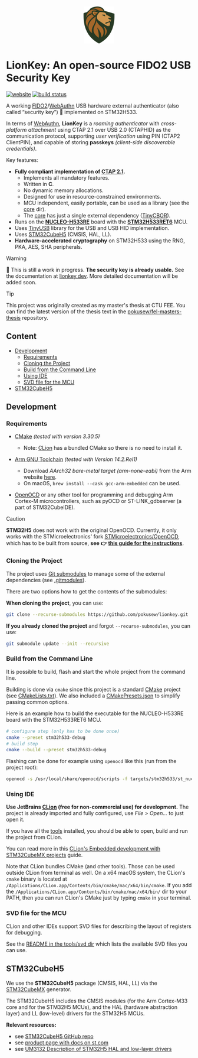 <p align="center"><img src="./docs/assets/img/lionkey-logo-v2-no-padding.svg" title="LionKey" alt="LionKey logo" height="100"></p>

# LionKey: An open-source FIDO2 USB Security Key

[![website](https://img.shields.io/badge/docs-lionkey.dev-A6672A)](https://lionkey.dev/)
[![build status](https://img.shields.io/github/actions/workflow/status/pokusew/lionkey/ci.yml?logo=github)](https://github.com/pokusew/lionkey/actions/workflows/ci.yml)

A working [FIDO2]/[WebAuthn] USB hardware external authenticator (also called “security key”) 🔑
implemented on STM32H533.

In terms of [WebAuthn], **LionKey** is a _roaming authenticator_ with _cross-platform attachment_
using CTAP 2.1 over USB 2.0 (CTAPHID) as the communication protocol,
supporting _user verification_ using PIN (CTAP2 ClientPIN),
and capable of storing **passkeys** _(client-side discoverable credentials)_.

Key features:
* **Fully compliant implementation of [CTAP 2.1].**
  * Implements all mandatory features.
  * Written in **C**.
  * No dynamic memory allocations.
  * Designed for use in resource-constrained environments.
  * MCU independent, easily portable, can be used as a library (see the [core](./core) dir).
  * The [core](./core) has just a single external dependency ([TinyCBOR]).
* Runs on the **[NUCLEO-H533RE]** board with the **[STM32H533RET6]** MCU.
* Uses [TinyUSB] library for the USB and USB HID implementation.
* Uses [STM32CubeH5](#stm32cubeH5) (CMSIS, HAL, LL).
* **Hardware-accelerated cryptography** on STM32H533 using the RNG, PKA, AES, SHA peripherals.

> [!WARNING]  
> 🚧 This is still a work in progress. **The security key is already usable.**
> See the documentation at [lionkey.dev](https://lionkey.dev/). More detailed documentation will be added soon.

> [!TIP]  
> This project was originally created as my master's thesis at CTU FEE.
> You can find the latest version of the thesis text in the [pokusew/fel-masters-thesis][Thesis] repository.


## Content

<!-- **Table of Contents**  *generated with [DocToc](https://github.com/thlorenz/doctoc)* -->
<!-- START doctoc generated TOC please keep comment here to allow auto update -->
<!-- DON'T EDIT THIS SECTION, INSTEAD RE-RUN doctoc TO UPDATE -->

- [Development](#development)
  - [Requirements](#requirements)
  - [Cloning the Project](#cloning-the-project)
  - [Build from the Command Line](#build-from-the-command-line)
  - [Using IDE](#using-ide)
  - [SVD file for the MCU](#svd-file-for-the-mcu)
- [STM32CubeH5](#stm32cubeh5)

<!-- END doctoc generated TOC please keep comment here to allow auto update -->


## Development


### Requirements

- [CMake] _(tested with version 3.30.5)_
  * Note: [CLion](#using-ide) has a bundled CMake so there is no need to install it.

- [Arm GNU Toolchain] _(tested with Version 14.2.Rel1)_
  * Download _AArch32 bare-metal target (arm-none-eabi)_ from the Arm website [here][Arm GNU Toolchain].
  * On macOS, `brew install --cask gcc-arm-embedded` can be used.

- [OpenOCD] or any other tool for programming and debugging Arm Cortex-M microcontrollers,
  such as pyOCD or ST-LINK_gdbserver (a part of STM32CubeIDE).

> [!CAUTION]  
> **STM32H5** does not work with the original OpenOCD.
> Currently, it only works with the STMicroelectronics' fork [STMicroelectronics/OpenOCD],
> which has to be built from source,
> **see 👉 [this guide for the instructions](https://lionkey.dev/docs/development/openocd)**.


### Cloning the Project

The project uses [Git submodules] to manage some of the external dependencies (see [.gitmodules](./.gitmodules)).

There are two options how to get the contents of the submodules:

**When cloning the project**, you can use:
```bash
git clone --recurse-submodules https://github.com/pokusew/lionkey.git
```

**If you already cloned the project** and forgot `--recurse-submodules`, you can use:
```bash
git submodule update --init --recursive
```


### Build from the Command Line

It is possible to build, flash and start the whole project from the command line.

Building is done via `cmake` since this project is a standard [CMake] project (see [CMakeLists.txt](./CMakeLists.txt)).
We also included a [CMakePresets.json](CMakePresets.json) to simplify passing common options.

Here is an example how to build the executable for the NUCLEO-H533RE board with the STM32H533RET6 MCU.
```bash
# configure step (only has to be done once)
cmake --preset stm32h533-debug
# build step
cmake --build --preset stm32h533-debug
```

Flashing can be done for example using `openocd` like this (run from the project root):
```bash
openocd -s /usr/local/share/openocd/scripts -f targets/stm32h533/st_nucleo_h5.cfg -c 'tcl_port disabled' -c 'gdb_port disabled' -c 'program "build/stm32h533-debug/targets/stm32h533/lionkey_stm32h533.elf"' -c reset -c shutdown
```


### Using IDE

**Use JetBrains [CLion] (free for non-commercial use) for development.**
The project is already imported and fully configured, use _File > Open..._ to just open it.

If you have all the [tools](#requirements) installed, you should be able to open, build and run the project from CLion.

You can read more in this [CLion's Embedded development with STM32CubeMX projects][CLion-Embedded-Development]
guide.

Note that CLion bundles CMake (and other tools). Those can be used outside CLion from terminal as well.
On a x64 macOS system, the CLion's `cmake` binary
is located at `/Applications/CLion.app/Contents/bin/cmake/mac/x64/bin/cmake`.
If you add the `/Applications/CLion.app/Contents/bin/cmake/mac/x64/bin/` dir to your PATH,
then you can run CLion's CMake just by typing `cmake` in your terminal.


### SVD file for the MCU

CLion and other IDEs support SVD files for describing the layout of registers for debugging.

See the [README in the tools/svd dir](./tools/svd/README.md) which lists the available SVD files you can use.


## STM32CubeH5

We use the **STM32CubeH5** package (CMSIS, HAL, LL) via the [STM32CubeMX] generator.

The STM32CubeH5 includes the CMSIS modules (for the Arm Cortex-M33 core and for the STM32H5 MCUs),
and the HAL (hardware abstraction layer) and LL (low-level) drivers for the STM32H5 MCUs.

**Relevant resources:**
* see [STM32CubeH5 GitHub repo][STM32CubeH5-GitHub]
* see [product page with docs on st.com][STM32CubeH5-Product-Page]
* see [UM3132 Description of STM32H5 HAL and low-layer drivers][UM3132]


<!-- links references -->

[Thesis]: https://github.com/pokusew/fel-masters-thesis

[Thesis-PDF]: https://github.com/pokusew/fel-masters-thesis/raw/main/docs/FIDO2_USB_Security_Key.pdf

[FIDO2]: https://fidoalliance.org/specifications/

[WebAuthn]: https://w3c.github.io/webauthn/

[CTAP 2.1]: https://fidoalliance.org/specs/fido-v2.1-ps-20210615/fido-client-to-authenticator-protocol-v2.1-ps-errata-20220621.html

[TinyCBOR]: https://github.com/intel/tinycbor

[TinyUSB]: https://github.com/hathach/tinyusb

[NUCLEO-H533RE]: https://www.st.com/en/evaluation-tools/nucleo-h533re.html

[STM32H533RET6]: https://www.st.com/en/microcontrollers-microprocessors/stm32h533re.html

[STM32CubeH5-GitHub]: https://github.com/STMicroelectronics/STM32CubeH5

[STM32CubeH5-Product-Page]: https://www.st.com/en/embedded-software/stm32cubeh5.html#documentation

[UM3132]: https://www.st.com/resource/en/user_manual/um3132-description-of-stm32h5-hal-and-lowlayer-drivers-stmicroelectronics.pdf

[STM32CubeMX]: https://www.st.com/en/development-tools/stm32cubemx.html

[CLion]: https://www.jetbrains.com/clion/

[CLion-Embedded-Development]: https://www.jetbrains.com/help/clion/embedded-development.html

[Arm GNU Toolchain]: https://developer.arm.com/downloads/-/arm-gnu-toolchain-downloads

[OpenOCD]: https://openocd.org/pages/getting-openocd.html

[STMicroelectronics/OpenOCD]: https://github.com/STMicroelectronics/OpenOCD

[xPack OpenOCD Releases]: https://github.com/xpack-dev-tools/openocd-xpack/releases

[CMake]: https://cmake.org/

[Git submodules]: https://git-scm.com/docs/gitsubmodules
